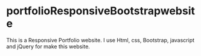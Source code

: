 # portfolioResponsiveBootstrapwebsite
This is a Responsive Portfolio website.
I use Html, css, Bootstrap, javascript and jQuery for make this website.
